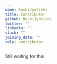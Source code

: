 ```yaml
---
name: RashiJyotishi
title: Contributor
github: RashiJyotishi
twitter: ""
linkedin: ""
slack: ""
joining_date: ""
role: contributor
---
```


Still waiting for this
